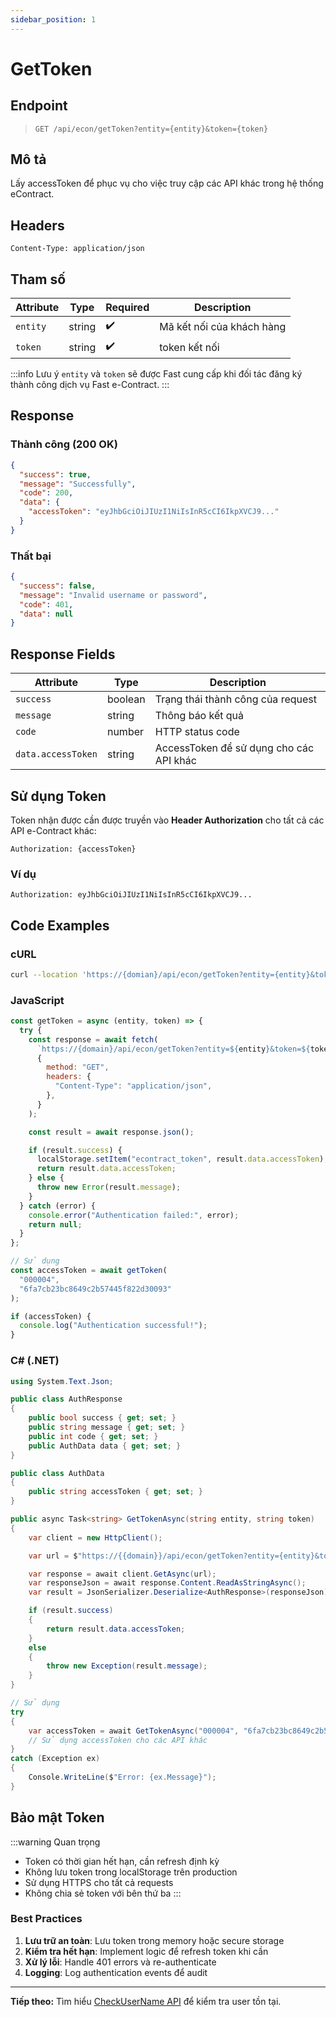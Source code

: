 ```yaml
---
sidebar_position: 1
---
```


# GetToken

## Endpoint

> ```http
> GET /api/econ/getToken?entity={entity}&token={token}
> ```

## Mô tả

Lấy accessToken để phục vụ cho việc truy cập các API khác trong hệ thống eContract.

## Headers

```http
Content-Type: application/json
```

## Tham số

| Attribute | Type   | Required | Description               |
| --------- | ------ | -------- | ------------------------- |
| `entity`  | string | ✔️       | Mã kết nối của khách hàng |
| `token`   | string | ✔️       | token kết nối             |

:::info Lưu ý
`entity` và `token` sẽ được Fast cung cấp khi đối tác đăng ký thành công dịch vụ Fast e-Contract.
:::

## Response

### Thành công (200 OK)

```json
{
  "success": true,
  "message": "Successfully",
  "code": 200,
  "data": {
    "accessToken": "eyJhbGciOiJIUzI1NiIsInR5cCI6IkpXVCJ9..."
  }
}
```

### Thất bại

```json
{
  "success": false,
  "message": "Invalid username or password",
  "code": 401,
  "data": null
}
```

## Response Fields

| Attribute          | Type    | Description                             |
| ------------------ | ------- | --------------------------------------- |
| `success`          | boolean | Trạng thái thành công của request       |
| `message`          | string  | Thông báo kết quả                       |
| `code`             | number  | HTTP status code                        |
| `data.accessToken` | string  | AccessToken để sử dụng cho các API khác |

## Sử dụng Token

Token nhận được cần được truyền vào **Header Authorization** cho tất cả các API e-Contract khác:

```http
Authorization: {accessToken}
```

### Ví dụ

```http
Authorization: eyJhbGciOiJIUzI1NiIsInR5cCI6IkpXVCJ9...
```

## Code Examples

### cURL

```bash
curl --location 'https://{domian}/api/econ/getToken?entity={entity}&token={token}
```

### JavaScript

```javascript
const getToken = async (entity, token) => {
  try {
    const response = await fetch(
      `https://{domain}/api/econ/getToken?entity=${entity}&token=${token}`,
      {
        method: "GET",
        headers: {
          "Content-Type": "application/json",
        },
      }
    );

    const result = await response.json();

    if (result.success) {
      localStorage.setItem("econtract_token", result.data.accessToken);
      return result.data.accessToken;
    } else {
      throw new Error(result.message);
    }
  } catch (error) {
    console.error("Authentication failed:", error);
    return null;
  }
};

// Sử dụng
const accessToken = await getToken(
  "000004",
  "6fa7cb23bc8649c2b57445f822d30093"
);

if (accessToken) {
  console.log("Authentication successful!");
}
```

### C# (.NET)

```csharp
using System.Text.Json;

public class AuthResponse
{
    public bool success { get; set; }
    public string message { get; set; }
    public int code { get; set; }
    public AuthData data { get; set; }
}

public class AuthData
{
    public string accessToken { get; set; }
}

public async Task<string> GetTokenAsync(string entity, string token)
{
    var client = new HttpClient();

    var url = $"https://{{domain}}/api/econ/getToken?entity={entity}&token={token}";

    var response = await client.GetAsync(url);
    var responseJson = await response.Content.ReadAsStringAsync();
    var result = JsonSerializer.Deserialize<AuthResponse>(responseJson);

    if (result.success)
    {
        return result.data.accessToken;
    }
    else
    {
        throw new Exception(result.message);
    }
}

// Sử dụng
try
{
    var accessToken = await GetTokenAsync("000004", "6fa7cb23bc8649c2b57445f822d30093");
    // Sử dụng accessToken cho các API khác
}
catch (Exception ex)
{
    Console.WriteLine($"Error: {ex.Message}");
}
```

## Bảo mật Token

:::warning Quan trọng

- Token có thời gian hết hạn, cần refresh định kỳ
- Không lưu token trong localStorage trên production
- Sử dụng HTTPS cho tất cả requests
- Không chia sẻ token với bên thứ ba
  :::

### Best Practices

1. **Lưu trữ an toàn**: Lưu token trong memory hoặc secure storage
2. **Kiểm tra hết hạn**: Implement logic để refresh token khi cần
3. **Xử lý lỗi**: Handle 401 errors và re-authenticate
4. **Logging**: Log authentication events để audit

---

**Tiếp theo:** Tìm hiểu [CheckUserName API](/econtract/authentication/check-user) để kiểm tra user tồn tại.

